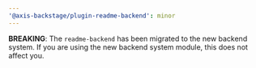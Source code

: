 ```yaml
---
'@axis-backstage/plugin-readme-backend': minor
---
```


**BREAKING**: The `readme-backend` has been migrated to the new backend system. If
you are using the new backend system module, this does not affect you.
